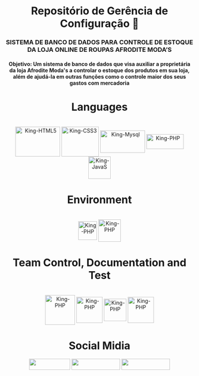 <div align="center">
  <h1>Repositório de Gerência de Configuração 👋</h1>
  <h3>SISTEMA DE BANCO DE DADOS PARA CONTROLE DE ESTOQUE DA LOJA ONLINE DE ROUPAS AFRODITE MODA’S</h3>
  <h4><b>Objetivo: </b>Um sistema de banco de dados que visa auxiliar a proprietária da loja Afrodite Moda's a controlar o estoque dos produtos em sua loja, além de ajudá-la em outras funções como o controle maior dos seus gastos com mercadoria</h4>
</div>
  
<div align="center">
  <h1>Languages</h1>
</div>
  
<div align="center" style="display: space-between"><br>
  <img align="center" alt="King-HTML5" height="80" width="120" src="https://icon-library.com/images/html5-icon/html5-icon-13.jpg">
  <img align="center" alt="King-CSS3" height="80" width="100" src="https://cdn4.iconfinder.com/data/icons/social-media-logos-6/512/121-css3-512.png">
  <img align="center" alt="King-Mysql" height="60" width="120" src="https://upload.wikimedia.org/wikipedia/commons/8/87/Sql_data_base_with_logo.png">
  <img align="center" alt="King-PHP" height="40" width="100" src="https://cdn.freebiesupply.com/logos/large/2x/php-1-logo-png-transparent.png">
  <img align="center" alt="King-JavaS" height="60" width="60" src="https://upload.wikimedia.org/wikipedia/commons/3/3b/Javascript_Logo.png">  
</div>

<div align="center">
  <h1>Environment</h1>
</div>
  
<div align="center" style="display: space-between"><br>
  <img align="center" alt="King-PHP" height="50" width="50" src="https://upload.wikimedia.org/wikipedia/commons/2/2d/Visual_Studio_Code_1.18_icon.svg">
  <img align="center" alt="King-PHP" height="60" width="60" src="https://seeklogo.com/images/S/sublime-text-logo-C2736A0B50-seeklogo.com.png">
</div>

<div align="center">
  <h1>Team Control, Documentation and Test</h1>
</div>
  
<div align="center" style="display: space-between"><br>
  <img align="center" alt="King-PHP" height="80" width="80" src="https://cdn.icon-icons.com/icons2/3041/PNG/512/trello_logo_icon_189227.png">
  <img align="center" alt="King-PHP" height="70" width="70" src="https://upload.wikimedia.org/wikipedia/commons/d/da/Google_Drive_logo.png">
  <img align="center" alt="King-PHP" height="60" width="60" src="https://upload.wikimedia.org/wikipedia/commons/7/7a/Firefox_brand_logo%2C_2019.svg">
  <img align="center" alt="King-PHP" height="70" width="70" src="https://cdn.icon-icons.com/icons2/2631/PNG/512/google_chrome_new_logo_icon_159144.png">
</div>

##  
  
<div align="center">
  <h1>Social Midia</h1>
</div>

<div align="center">
  <a href="mailto:gf36122@gmail.com" target="_blank"><img height="30" width="110" src="https://img.shields.io/badge/Gmail-D14836?style=for-the-badge&logo=gmail&logoColor=white" target="_blank"></a>
  <a href="https://www.facebook.com/profile.php?id=100002757151981" target="_blank"><img height="30" width="130" src="https://img.shields.io/badge/Facebook-1877F2?style=for-the-badge&logo=facebook&logoColor=white" target="_blank"></a>
  <a href="https://www.instagram.com/gabriel_f.f/" target="_blank"><img height="30" width="130" src="https://img.shields.io/badge/Instagram-E4405F?style=for-the-badge&logo=instagram&logoColor=white" target="_blank"></a>
</div>
